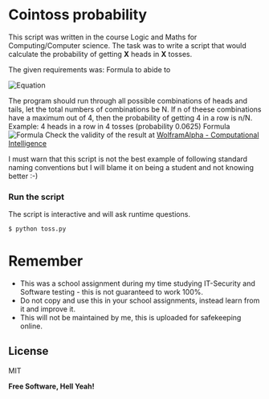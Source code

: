 # Cointoss probability

This script was written in the course Logic and Maths for Computing/Computer science.
The task was to write a script that would calculate the probability of getting **X** heads in **X** tosses.

The given requirements was:
Formula to abide to

![Equation](https://render.githubusercontent.com/render/math?math=P(n%2Ck)%20%3D%20%5Cleft(%5Cfrac%7Bk%7D%7Bn%7D%5Cright%20)%5Cleft(%5Cfrac%7B1%7D%7B2%7D%5Cright%20)%5E%7Bn%7D%5Cleft(1-%5Cfrac%7B1%7D%7B2%7D%5Cright%20)%5E%7Bk-n%7D%0A)

The program should run through all possible combinations of heads and tails, let the total numbers of combinations be N. If n of theese combinations have a maximum out of 4, then the probability of getting 4 in a row is n/N.
Example: 4 heads in a row in 4 tosses (probability 0.0625)
Formula
![Formula](https://render.githubusercontent.com/render/math?math=P(4%2C4)%20%3D%20%5Cleft(%5Cfrac%7B4%7D%7B4%7D%5Cright%20)%5Cleft(%5Cfrac%7B1%7D%7B2%7D%5Cright%20)%5E%7B4%7D%5Cleft(1-%5Cfrac%7B1%7D%7B2%7D%5Cright%20)%5E%7B4-4%7D%3D%5Cfrac%7B1%7D%7B16%7D%0A)
Check the validity of the result at [WolframAlpha - Computational Intelligence](https://www.wolframalpha.com/input/?i=P%28n%2Ck%29+%3D+%5Cleft%28%5Cfrac%7B4%7D%7B4%7D%5Cright+%29%5Cleft%28%5Cfrac%7B1%7D%7B2%7D%5Cright+%29%5E%7B4%7D%5Cleft%281-%5Cfrac%7B1%7D%7B2%7D%5Cright+%29%5E%7B4-4%7D)

I must warn that this script is not the best example of following standard naming conventions but I will blame it on being a student and not knowing better :-)

### Run the script
The script is interactive and will ask runtime questions.
```python
$ python toss.py
```

# Remember

  - This was a school assignment during my time studying IT-Security and Software testing - this is not guaranteed to work 100%.
  - Do not copy and use this in your school assignments, instead learn from it and improve it.
  - This will not be maintained by me, this is uploaded for safekeeping online.

License
----

MIT


**Free Software, Hell Yeah!**
